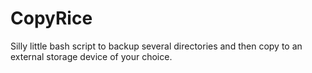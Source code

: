 # CopyRice
Silly little bash script to backup several directories and then copy to an external storage device of your choice.
